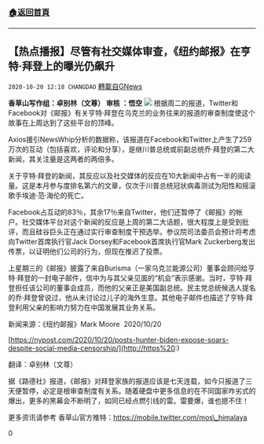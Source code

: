 ###  [:house:返回首頁](https://github.com/ourhimalayas/txt)
---

## 【热点播报】尽管有社交媒体审查，《纽约邮报》在亨特·拜登上的曝光仍飙升
`2020-10-20 12:18 CHANGDAO` [轉載自GNews](https://gnews.org/zh-hant/436334/)

**香草山写作组：卓别林（文尊） 审核 ：悟空**
![]()![](https://gnews-media-offload.s3.amazonaws.com/wp-content/uploads/2020/10/20120049/Picture1-17.png)
根据周二的报道，Twitter和Facebook对《邮报》有关亨特·拜登在乌克兰的业务往来的报道的审查制度使这个故事在上周达到了这些平台的顶峰。

Axios援引NewsWhip分析的数据称，该报道在Facebook和Twitter上产生了259万次的互动（包括喜欢，评论和分享），是继川普总统或前副总统乔·拜登的第二大新闻，其关注量是这两者的两倍多。

关于亨特·拜登的新闻，其反应以及社交媒体的反应在10大新闻中占有一半的阅读量。这是本月参与度排名第六的文章，仅次于川普总统冠状病毒测试为阳性和摇滚歌手埃迪·范·海伦的死亡。

Facebook占互动的83％，其余17％来自Twitter，他们还暂停了《邮报》的帐户。社交媒体平台对这个新闻的反应是上周的第二大话题，很大程度上是受到批评，而且硅谷巨头正在通过实行审查制度干预选举。参议院司法委员会预计将考虑向Twitter首席执行官Jack Dorsey和Facebook首席执行官Mark Zuckerberg发出传票，以证明他们公司的行为，但现在推迟了投票。

上星期三的《邮报》披露了来自Burisma（一家乌克兰能源公司）董事会顾问给亨特·拜登的一封电子邮件，信中为与其父亲见面的“机会”表示感谢。当时，亨特·拜登担任该公司的董事会成员，而他的父亲正是美国副总统。民主党总统候选人提名的乔·拜登曾说过，他从未讨论过儿子的海外生意。其他电子邮件也描述了亨特·拜登利用父亲的影响力努力在中国发展其业务关系。

新闻来源：《纽约邮报》Mark Moore  2020/10/20



[https://nypost.com/2020/10/20/posts-hunter-biden-expose-soars-despite-social-media-censorship/](http://https%20:)

翻译：卓别林（文尊）

据《路德社》报道，《邮报》对拜登家族的报道应该是七天连载，如今只报道了三天便暂停，必定是根审查制度有关系。随着硬盘中更多信息的在不同国家咋劣式的爆出，更多的黑幕会不断明了，如同已经点燃引线的雷。雷要爆，谁也摁不住！

更多资讯请参考 香草山官方推特：https://mobile.twitter.com/mos\_himalaya

0
